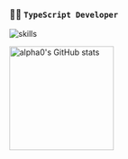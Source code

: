 ### 👨‍💻 `TypeScript Developer`

![skills](https://skillicons.dev/icons?i=vercel,nextjs)

<img src="https://github-readme-stats-one-bice.vercel.app/api?username=alpha0-dev&count_private=true&theme=calm&show_icons=true&include_all_commits=true&role=OWNER,ORGANIZATION_MEMBER,COLLABORATOR" alt="alpha0's GitHub stats" height="185px" />
